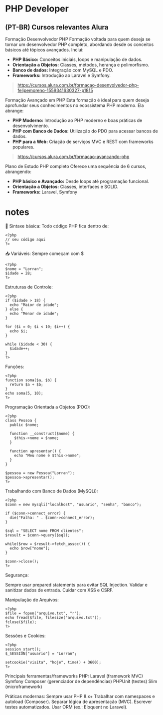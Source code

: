 # PHP Developer

## (PT-BR) Cursos relevantes Alura
Formação Desenvolvedor PHP
Formação voltada para quem deseja se tornar um desenvolvedor PHP completo, abordando desde os conceitos básicos até tópicos avançados. Inclui:
- **PHP Básico:** Conceitos iniciais, loops e manipulação de dados.
- **Orientação a Objetos:** Classes, métodos, herança e polimorfismo.
- **Banco de dados:** Integração com MySQL e PDO.
- **Frameworks:** Introdução ao Laravel e Symfony.
> https://cursos.alura.com.br/formacao-desenvolvedor-php-felipemoreno-1559341630327-p1815

Formação Avançado em PHP
Esta formação é ideal para quem deseja aprofundar seus conhecimentos no ecossistema PHP moderno. Ela abrange:
- **PHP Moderno:** Introdução ao PHP moderno e boas práticas de desenvolvimento.
- **PHP com Banco de Dados:** Utilização do PDO para acessar bancos de dados.
- **PHP para a Web:** Criação de serviços MVC e REST com frameworks populares.
> https://cursos.alura.com.br/formacao-avancando-php

Plano de Estudo PHP completo
Oferece uma sequência de 6 cursos, abrangendo:
- **PHP básico e Avançado:** Desde loops até programação funcional.
- **Orientação a Objetos:** Classes, interfaces e SOLID.
- **Frameworks:** Laravel, Symfony 

# notes

📄 Sintaxe básica:
Todo código PHP fica dentro de:
```
<?php
// seu código aqui
?>

```

📥 Variáveis:
Sempre começam com $
```
<?php
$nome = "Lorran";
$idade = 28;
?>
```

Estruturas de Controle:
```
<?php
if ($idade > 18) {
  echo "Maior de idade";
} else {
  echo "Menor de idade";
}

for ($i = 0; $i < 10; $i++) {
  echo $i;
}

while ($idade < 30) {
  $idade++;
}
?>

```

Funções:
```
<?php
function soma($a, $b) {
  return $a + $b;
}
echo soma(5, 10);
?>

```

Programação Orientada a Objetos (POO):
```
<?php
class Pessoa {
  public $nome;
  
  function __construct($nome) {
    $this->nome = $nome;
  }
  
  function apresentar() {
    echo "Meu nome é $this->nome";
  }
}

$pessoa = new Pessoa("Lorran");
$pessoa->apresentar();
?>
```

Trabalhando com Banco de Dados (MySQLi):
```
<?php
$conn = new mysqli("localhost", "usuario", "senha", "banco");

if ($conn->connect_error) {
  die("Falha: " . $conn->connect_error);
}

$sql = "SELECT nome FROM clientes";
$result = $conn->query($sql);

while($row = $result->fetch_assoc()) {
  echo $row["nome"];
}

$conn->close();
?>
```

Segurança:

Sempre usar prepared statements para evitar SQL Injection.
Validar e sanitizar dados de entrada.
Cuidar com XSS e CSRF.

Manipulação de Arquivos:
```
<?php
$file = fopen("arquivo.txt", "r");
echo fread($file, filesize("arquivo.txt"));
fclose($file);
?>
```

Sessões e Cookies:
```
<?php
session_start();
$_SESSION["usuario"] = "Lorran";

setcookie("visita", "hoje", time() + 3600);
?>
```

Principais ferramentas/frameworks PHP:
Laravel (framework MVC)
Symfony
Composer (gerenciador de dependências)
PHPUnit (testes)
Slim (microframework)

Práticas modernas:
Sempre usar PHP 8.x+
Trabalhar com namespaces e autoload (Composer).
Separar lógica de apresentação (MVC).
Escrever testes automatizados.
Usar ORM (ex.: Eloquent no Laravel).


